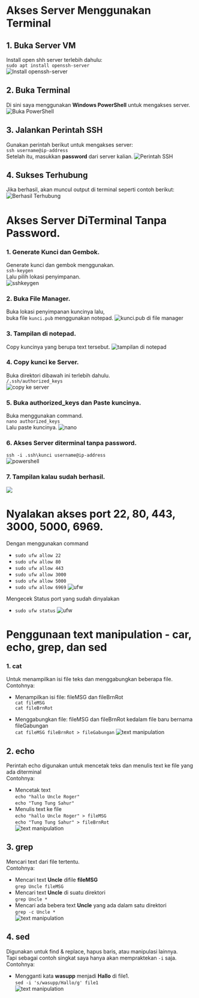 # Akses Server Menggunakan Terminal
## 1. Buka Server VM
Install open shh  server terlebih dahulu:  
`sudo apt install openssh-server`  
![Install openssh-server](scr/Foto-1-0.png)

## 2. Buka Terminal
Di sini saya menggunakan **Windows PowerShell** untuk mengakses server.
![Buka PowerShell](scr/Foto-1-1.png)

## 3. Jalankan Perintah SSH
Gunakan perintah berikut untuk mengakses server:  
`ssh username@ip-address`  
Setelah itu, masukkan **password** dari server kalian.
![Perintah SSH](scr/Foto-1-2.png)

## 4. Sukses Terhubung
Jika berhasil, akan muncul output di terminal seperti contoh berikut:
![Berhasil Terhubung](scr/Foto-1-3.png)  

# Akses Server DiTerminal Tanpa Password.
### 1. Generate Kunci dan Gembok.

Generate kunci dan gembok menggunakan.  
`ssh-keygen`  
Lalu pilih lokasi penyimpanan.  
![sshkeygen](scr/Foto-2-0.png)

### 2. Buka File Manager.  
Buka lokasi penyimpanan kuncinya lalu,  
buka file `kunci.pub` menggunakan notepad.
![kunci.pub di file manager](scr/Foto-2-1.png)

### 3. Tampilan di notepad.

Copy kuncinya yang berupa text tersebut. 
![tampilan di notepad](scr/Foto-2-2.png)

### 4. Copy kunci ke Server.
Buka direktori dibawah ini terlebih dahulu.   
`/.ssh/authorized_keys`  
![copy ke server](scr/Foto-2-3.png)

### 5. Buka authorized_keys dan Paste kuncinya.  

Buka menggunakan command.  
`nano authorized_keys`  
Lalu paste kuncinya.
![nano](scr/Foto-2-4.png)

### 6. Akses Server diterminal tanpa password.  
`ssh -i .ssh\kunci username@ip-address`  
![powershell](scr/Foto-2-5.png)

### 7. Tampilan kalau sudah berhasil.

![ ](scr/Foto-2-6.png)  


# Nyalakan akses port 22, 80, 443, 3000, 5000, 6969.
Dengan menggunakan command
- `sudo ufw allow 22`
- `sudo ufw allow 80`
- `sudo ufw allow 443`
- `sudo ufw allow 3000`
- `sudo ufw allow 5000`
- `sudo ufw allow 6969`
![ufw](scr/Foto-4-0.png)

Mengecek Status port yang sudah dinyalakan
- `sudo ufw status`
![ufw](scr/Foto-4-1.png)

# Penggunaan text manipulation - car, echo, grep, dan sed

### 1. cat
Untuk menampilkan isi file teks dan menggabungkan beberapa file.  
Contohnya:
- Menampilkan isi file: fileMSG dan fileBrnRot  
  `cat fileMSG`  
  `cat fileBrnRot`

- Menggabungkan file: fileMSG dan fileBrnRot kedalam file baru bernama fileGabungan  
  `cat fileMSG fileBrnRot > fileGabungan`
![text manipulation](scr/Foto-3-0.png)

## 2. echo
Perintah echo digunakan untuk mencetak teks dan menulis text ke file yang ada diterminal  
Contohnya:  
- Mencetak text  
`echo "hallo Uncle Roger"`  
`echo "Tung Tung Sahur"`  
- Menulis text ke file  
`echo "hallo Uncle Roger" > fileMSG`  
`echo "Tung Tung Sahur" > fileBrnRot`  
![text manipulation](scr/Foto-3-1.png)

## 3. grep
Mencari text dari file tertentu.  
Contohnya:  
- Mencari text **Uncle** difile **fileMSG**  
`grep Uncle fileMSG`  
- Mencari text **Uncle** di suatu direktori  
`grep Uncle *`  
- Mencari ada bebera text **Uncle** yang ada dalam satu direktori  
`grep -c Uncle *`  
![text manipulation](scr/Foto-3-2.png)

## 4. sed  
Digunakan untuk find & replace, hapus baris, atau manipulasi lainnya.  
Tapi sebagai contoh singkat saya hanya akan mempraktekan `-i` saja.  
Contohnya:  
- Mengganti kata **wasupp** menjadi **Hallo** di file1.  
`sed -i 's/wasupp/Hallo/g' file1`  
![text manipulation](scr/Foto-3-3.png)




